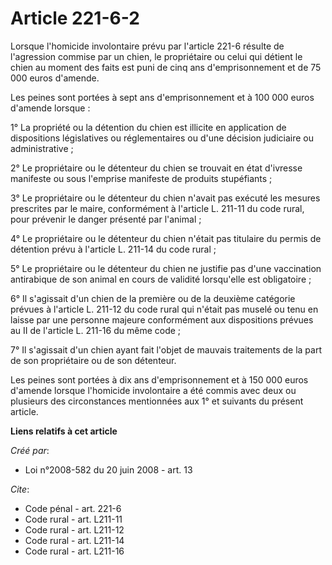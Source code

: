 # Article 221-6-2

Lorsque l'homicide involontaire prévu par l'article 221-6 résulte de l'agression commise par un chien, le propriétaire ou
celui qui détient le chien au moment des faits est puni de cinq ans d'emprisonnement et de 75 000 euros d'amende. 

Les peines sont portées à sept ans d'emprisonnement et à 100 000 euros d'amende lorsque : 

1° La propriété ou la détention du chien est illicite en application de dispositions législatives ou réglementaires ou d'une
décision judiciaire ou administrative ; 

2° Le propriétaire ou le détenteur du chien se trouvait en état d'ivresse manifeste ou sous l'emprise manifeste de produits
stupéfiants ; 

3° Le propriétaire ou le détenteur du chien n'avait pas exécuté les mesures prescrites par le maire, conformément à l'article
L. 211-11 du code rural, pour prévenir le danger présenté par l'animal ; 

4° Le propriétaire ou le détenteur du chien n'était pas titulaire du permis de détention prévu à l'article L. 211-14 du code
rural ; 

5° Le propriétaire ou le détenteur du chien ne justifie pas d'une vaccination antirabique de son animal en cours de validité
lorsqu'elle est obligatoire ; 

6° Il s'agissait d'un chien de la première ou de la deuxième catégorie prévues à l'article L. 211-12 du code rural qui
n'était pas muselé ou tenu en laisse par une personne majeure conformément aux dispositions prévues au II de l'article L.
211-16 du même code ; 

7° Il s'agissait d'un chien ayant fait l'objet de mauvais traitements de la part de son propriétaire ou de son détenteur. 

Les peines sont portées à dix ans d'emprisonnement et à 150 000 euros d'amende lorsque l'homicide involontaire a été commis
avec deux ou plusieurs des circonstances mentionnées aux 1° et suivants du présent article.

**Liens relatifs à cet article**

_Créé par_:

  - Loi n°2008-582 du 20 juin 2008 - art. 13

_Cite_:

  - Code pénal - art. 221-6
  - Code rural - art. L211-11
  - Code rural - art. L211-12
  - Code rural - art. L211-14
  - Code rural - art. L211-16
